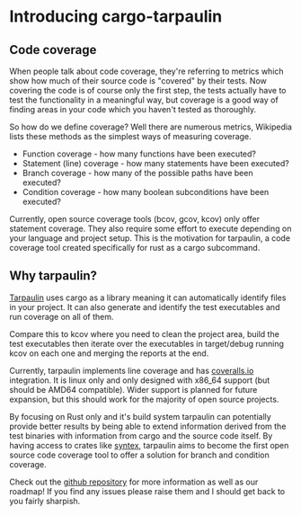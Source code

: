 # Introducing cargo-tarpaulin

## Code coverage

When people talk about code coverage, they're referring to metrics which show 
how much of their source code is "covered" by their tests. Now covering the code
is of course only the first step, the tests actually have to test the 
functionality in a meaningful way, but coverage is a good way of finding areas
in your code which you haven't tested as thoroughly.

So how do we define coverage? Well there are numerous metrics, Wikipedia lists 
these methods as the simplest ways of measuring coverage.

* Function coverage - how many functions have been executed?
* Statement (line) coverage - how many statements have been executed?
* Branch coverage - how many of the possible paths have been executed?
* Condition coverage - how many boolean subconditions have been executed?

Currently, open source coverage tools (bcov, gcov, kcov) only offer statement
coverage. They also require some effort to execute depending on your language 
and project setup. This is the motivation for tarpaulin, a code coverage tool
created specifically for rust as a cargo subcommand.

## Why tarpaulin?

[Tarpaulin](https://github.com/xd009642/tarpaulin) uses cargo as a library 
meaning it can automatically identify files in your project. It can also 
generate and identify the test executables and run coverage on all of them. 

Compare this to kcov where you need to clean the project area, build the test 
executables then iterate over the executables in target/debug running kcov on 
each one and merging the reports at the end.

Currently, tarpaulin implements line coverage and has 
[coveralls.io](https://coveralls.io) integration. It is linux only and only 
designed with x86\_64 support (but should be AMD64 compatible). Wider support is
planned for future expansion, but this should work for the majority of open 
source projects.

By focusing on Rust only and it's build system tarpaulin can potentially provide
better results by being able to extend information derived from the test 
binaries with information from cargo and the source code itself. By having 
access to crates like [syntex](https://github.com/serde-rs/syntex), tarpaulin 
aims to become the first open source code coverage tool to offer a solution for 
branch and condition coverage.

Check out the [github repository](https://github.com/xd009642/tarpaulin) for 
more information as well as our roadmap! If you find any issues please raise 
them and I should get back to you fairly sharpish.

